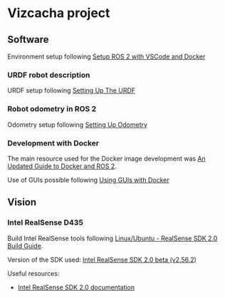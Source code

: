 
# Vizcacha project

## Software
Environment setup following [Setup ROS 2 with VSCode and Docker](https://docs.ros.org/en/foxy/How-To-Guides/Setup-ROS-2-with-VSCode-and-Docker-Container.html)

### URDF robot description
URDF setup following [Setting Up The URDF](https://docs.nav2.org/setup_guides/urdf/setup_urdf.html)

### Robot odometry in ROS 2
Odometry setup following [Setting Up Odometry](https://docs.nav2.org/setup_guides/odom/setup_odom.html)

### Development with Docker
The main resource used for the Docker image development was [An Updated Guide to Docker and ROS 2](https://roboticseabass.com/2023/07/09/updated-guide-docker-and-ros2/).

Use of GUIs possible following [Using GUIs with Docker](https://wiki.ros.org/docker/Tutorials/GUI)

## Vision
### Intel RealSense D435

Build Intel RealSense tools following [Linux/Ubuntu - RealSense SDK 2.0 Build Guide](https://dev.intelrealsense.com/docs/compiling-librealsense-for-linux-ubuntu-guide).

Version of the SDK used: [Intel RealSense SDK 2.0 beta (v2.56.2)](https://github.com/IntelRealSense/librealsense/releases/tag/v2.56.2)

Useful resources:
- [Intel RealSense SDK 2.0 documentation](https://www.intelrealsense.com/sdk-2/#)
